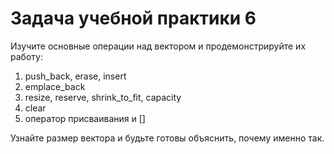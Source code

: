 # Задача учебной практики 6

Изучите основные операции над вектором и продемонстрируйте их работу:

1.	push_back, erase, insert
2.	emplace_back
3.	resize, reserve, shrink_to_fit, capacity
4.	clear
5.	оператор присваивания и []

Узнайте размер вектора и будьте готовы объяснить, почему именно так.